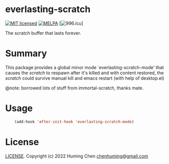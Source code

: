 # everlasting-scratch

[![MIT licensed](https://img.shields.io/badge/license-MIT-blue.svg)](COPYING.md)
[![MELPA](https://melpa.org/packages/everlasting-scratch-badge.svg)](https://melpa.org/#/everlasting-scratch)
[![996.icu](https://img.shields.io/badge/link-996.icu-red.svg)]

The scratch buffer that lasts forever.

# Summary
This package provides a global minor mode `everlasting-scratch-mode'
that causes the *scratch* to respawn after it's killed and with content restored,
the *scratch* could survive manual kill and emacs restart (with help of desktop.el)

@note: borrowed lots of stuff from immortal-scratch, thanks mate.

# Usage


```lisp
    (add-hook 'after-init-hook 'everlasting-scratch-mode)
```

# License

[LICENSE](LICENSE). Copyright (c) 2022 Huming Chen <chenhuming@gmail.com>
